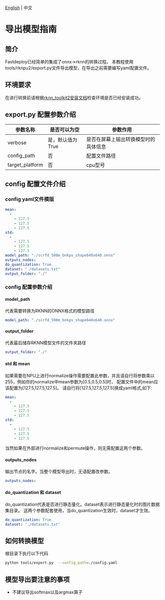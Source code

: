 [English](../../../en/faq/rknpu2/export.md) | 中文

# 导出模型指南

## 简介

Fastdeploy已经简单的集成了onnx->rknn的转换过程。
本教程使用tools/rknpu2/export.py文件导出模型，在导出之前需要编写yaml配置文件。

## 环境要求
在进行转换前请根据[rknn_toolkit2安装文档](./environment.md)检查环境是否已经安装成功。


## export.py 配置参数介绍

| 参数名称            | 是否可以为空     | 参数作用               |
|-----------------|------------|--------------------|
| verbose         | 是，默认值为True | 是否在屏幕上输出转换模型时的具体信息 |
| config_path     | 否          | 配置文件路径             |
| target_platform | 否          | cpu型号              |

## config 配置文件介绍

### config yaml文件模版

```yaml
mean:
  -
    - 127.5
    - 127.5
    - 127.5
std:
  -
    - 127.5
    - 127.5
    - 127.5
model_path: "./scrfd_500m_bnkps_shape640x640.onnx"
outputs_nodes:
do_quantization: True
dataset: "./datasets.txt"
output_folder: "./"
```

### config 配置参数介绍
#### model_path
代表需要转换为RKNN的ONNX格式的模型路径
```yaml
model_path: "./scrfd_500m_bnkps_shape640x640.onnx"
```
#### output_folder
代表最后储存RKNN模型文件的文件夹路径
```yaml
output_folder: "./"
```

#### std 和 mean
如果需要在NPU上进行normalize操作需要配置此参数，并且请自行将参数乘以255，例如你的normalize中mean参数为[0.5,0.5,0.5]时，
配置文件中的mean应该配置为[127.5,127.5,127.5]。 请自行将[127.5,127.5,127.5]换成yaml格式,如下:
```yaml
mean:
  -
    - 127.5
    - 127.5
    - 127.5
std:
  -
    - 127.5
    - 127.5
    - 127.5
```
当然如果在外部进行normalize和permute操作，则无需配置这两个参数。

#### outputs_nodes
输出节点的名字。当整个模型导出时，无语配置改参数。
```yaml
outputs_nodes:
```

#### do_quantization 和 dataset
do_quantization代表是否进行静态量化。dataset表示进行静态量化时的图片数据集目录。
这两个参数配套使用，当do_quantization生效时，dataset才生效。
```yaml
do_quantization: True
dataset: "./datasets.txt"
```

## 如何转换模型
根目录下执行以下代码

```bash
python tools/export.py  --config_path=./config.yaml
```

## 模型导出要注意的事项

* 不建议导出softmax以及argmax算子
